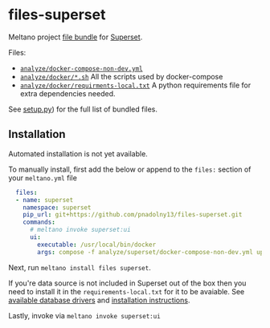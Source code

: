 # files-superset

Meltano project [file bundle](https://meltano.com/docs/command-line-interface.html#file-bundle) for [Superset](https://superset.apache.org/).

Files:
- [`analyze/docker-compose-non-dev.yml`](./bundle/analyze/docker-compose-non-dev.yml) 
- [`analyze/docker/*.sh`](./bundle/analyze/docker/) All the scripts used by docker-compose
- [`analyze/docker/requirments-local.txt`](./bundle/analyze/docker/requirments-local.txt) A python requirements file for extra dependencies needed.


See [setup.py](./setup.py)) for the full list of bundled files.

## Installation

Automated installation is not yet available.

To manually install, first add the below or append to the `files:` section of your `meltano.yml` file

```yml
  files:
  - name: superset
    namespace: superset
    pip_url: git+https://github.com/pnadolny13/files-superset.git
    commands:
      # meltano invoke superset:ui
      ui:
        executable: /usr/local/bin/docker
        args: compose -f analyze/superset/docker-compose-non-dev.yml up
```

Next, run `meltano install files superset`.

If you're data source is not included in Superset out of the box then you need to install it in the `requirements-local.txt` for it to be avaiable. See [available database drivers](https://superset.apache.org/docs/databases/installing-database-drivers) and [installation instructions](https://superset.apache.org/docs/databases/dockeradddrivers).

Lastly, invoke via `meltano invoke superset:ui`
